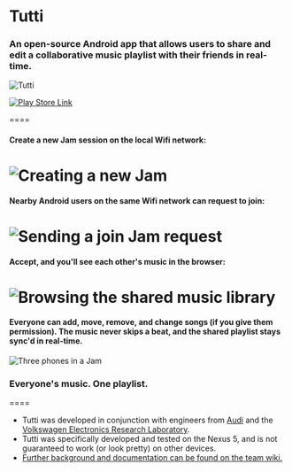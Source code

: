 Tutti
=====

### An open-source Android app that allows users to share and edit a **collaborative music playlist** with their friends in real-time. 

![Tutti](http://i102.photobucket.com/albums/m93/hwray/Pic5_zps14ad7a2b.png)

<a href="https://play.google.com/store/apps/details?id=com.stanford.tutti">![Play Store Link](http://i102.photobucket.com/albums/m93/hwray/button-get-it-on-google-play1_zps64957db3.png)</a>

====

#### Create a new Jam session on the local Wifi network: 
![Creating a new Jam](http://i102.photobucket.com/albums/m93/hwray/Pic1_zps7007828c.png)
====

#### Nearby Android users on the same Wifi network can request to join: 
![Sending a join Jam request](http://i102.photobucket.com/albums/m93/hwray/Pic2_zps62c68c4f.png)
====

#### Accept, and you'll see each other's music in the browser: 
![Browsing the shared music library](http://i102.photobucket.com/albums/m93/hwray/Pic3_zps21d10fb4.png)
====

#### Everyone can add, move, remove, and change songs (if you give them permission). The music never skips a beat, and the shared playlist stays sync'd in real-time. 
![Three phones in a Jam](http://i102.photobucket.com/albums/m93/hwray/Pic6_zpsbbf06b94.png)

### Everyone's music. One playlist.
====

* Tutti was developed in conjunction with engineers from [Audi](http://www.audiusa.com/) and the [Volkswagen Electronics Research Laboratory](http://www.vwerl.com/). 
* Tutti was specifically developed and tested on the Nexus 5, and is not guaranteed to work (or look pretty) on other devices.
* [Further background and documentation can be found on the team wiki.](https://github.com/JayThomason/Tutti/wiki)
